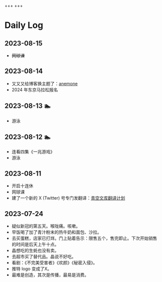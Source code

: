 +++
+++
# Daily Log
## 2023-08-15
- ~~网球课~~
## 2023-08-14
- 又又又给博客换主题了：[anemone](https://www.getzola.org/themes/anemone/)
- 2024 年东京马拉松报名
## 2023-08-13 🏊
- 游泳
## 2023-08-12 🏊
- 连看四集《一兆游戏》
- 游泳
## 2023-08-11
- 开启十连休
- 网球课
- 建了一个新的 X (Twitter) 号专门发翻译：[青空文库翻译计划](https://twitter.com/aozora_tr)
## 2023-07-24
- 疑似新冠的第五天。喉咙痛。咳嗽。
- 早饭喝了加了青汁粉末的热牛奶和面包、沙拉。
- 去买蛋糕，店家已打烊。门上贴着告示：限售五个，售完即止。下次开始销售的时间是后天上午十点。
- 晶想吃的生蚝也没有卖。
- 去超市买了替代品。晶说不好吃。
- 看剧：《不完美受害者》《欢颜》《秘密入侵》。
- 推特 logo 变成了X。
- 最难是创造，其次是传播，最易是消费。
